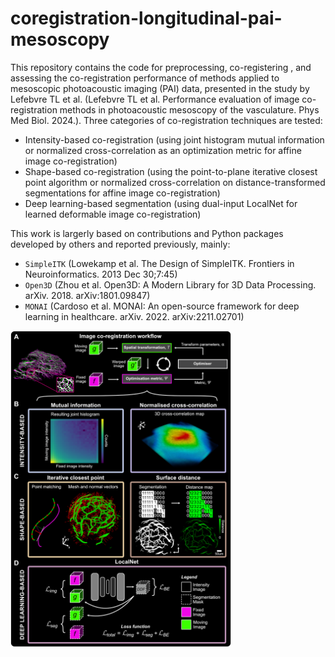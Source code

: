 # coregistration-longitudinal-pai-mesoscopy

This repository contains the code for preprocessing, co-registering , and assessing the co-registration performance of methods applied to mesoscopic photoacoustic imaging (PAI) data, presented in the study by Lefebvre TL et al. (Lefebvre TL et al. Performance evaluation of image co-registration methods in photoacoustic mesoscopy of the vasculature. Phys Med Biol. 2024.). Three categories of co-registration techniques are tested:
* Intensity-based co-registration (using joint histogram mutual information or normalized cross-correlation as an optimization metric for affine image co-registration)
* Shape-based co-registration (using the point-to-plane iterative closest point algorithm or normalized cross-correlation on distance-transformed segmentations for affine image co-registration)
* Deep learning-based segmentation (using dual-input LocalNet for learned deformable image co-registration)

This work is largerly based on contributions and Python packages developed by others and reported previously, mainly:
* `SimpleITK` (Lowekamp et al. The Design of SimpleITK. Frontiers in Neuroinformatics. 2013 Dec 30;7:45)
* `Open3D` (Zhou et al. Open3D: A Modern Library for 3D Data Processing. arXiv. 2018. arXiv:1801.09847)
* `MONAI` (Cardoso et al. MONAI: An open-source framework for deep learning in healthcare. arXiv. 2022. arXiv:2211.02701)

<img src="image/Fig1_CoRegMethods_pipeline_small_revised.png" alt="Photoacoustic mesoscopy image co-registration workflow and methods" width="70%" />
